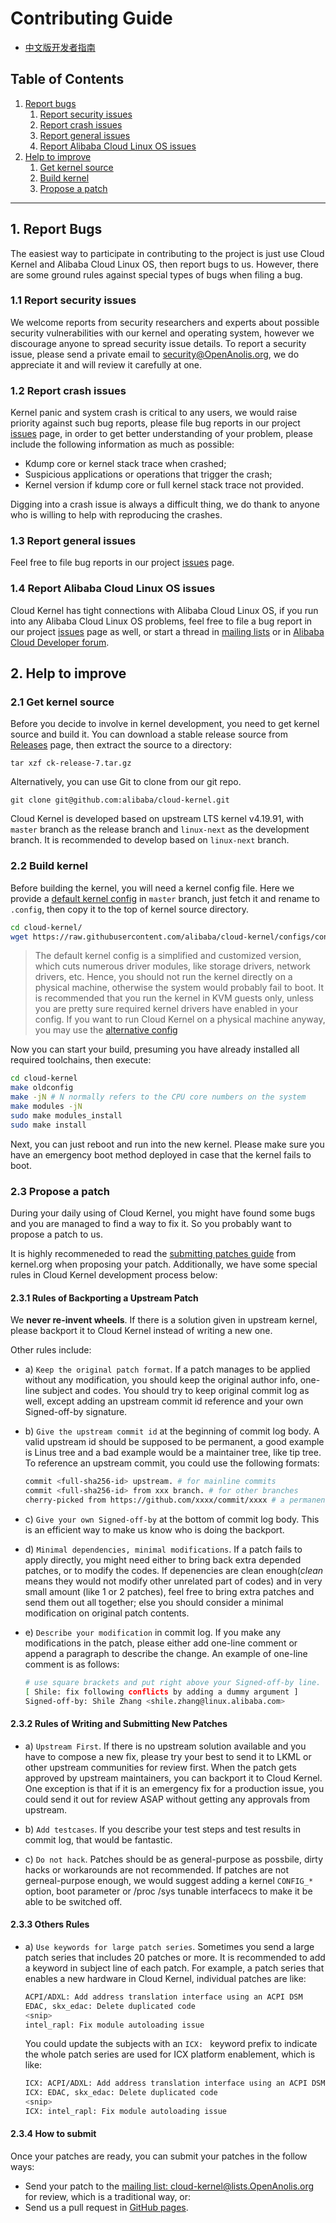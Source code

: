 Contributing Guide
==================

+ [中文版开发者指南](zh/CONTRIBUTING.md)

Table of Contents
-----------------
1. [Report bugs](#1-report-bugs)
   1. [Report security issues](#11-report-security-issues)
   2. [Report crash issues](#12-report-crash-issues)
   3. [Report general issues](#13-report-general-issues)
   4. [Report Alibaba Cloud Linux OS issues](#14-report-alibaba-cloud-linux-os-issues)
2. [Help to improve](#2-help-to-improve)
   1. [Get kernel source](#21-get-kernel-source)
   2. [Build kernel](#22-build-kernel)
   3. [Propose a patch](#23-propose-a-patch)

-----------------

## 1. Report Bugs

The easiest way to participate in contributing to the project is just use Cloud Kernel and Alibaba Cloud Linux OS, then report bugs to us. However, there are some ground rules against special types of bugs when filing a bug.

### 1.1 Report security issues

We welcome reports from security researchers and experts about possible security vulnerabilities with our kernel and operating system, however we discourage anyone to spread security issue details. To report a security issue, please send a private email to [security@OpenAnolis.org](mailto:security@openanolis), we do appreciate it and will review it carefully at one.

### 1.2 Report crash issues

Kernel panic and system crash is critical to any users, we would raise priority against such bug reports, please file bug reports in our project [issues](https://github.com/alibaba/cloud-kernel/issues) page, in order to get better understanding of your problem, please include the following information as much as possible:

+ Kdump core or kernel stack trace when crashed;
+ Suspicious applications or operations that trigger the crash;
+ Kernel version if kdump core or full kernel stack trace not provided.

Digging into a crash issue is always a difficult thing, we do thank to anyone who is willing to help with reproducing the crashes.

### 1.3 Report general issues

Feel free to file bug reports in our project [issues](https://github.com/alibaba/cloud-kernel/issues) page.

### 1.4 Report Alibaba Cloud Linux OS issues

Cloud Kernel has tight connections with Alibaba Cloud Linux OS, if you run into any Alibaba Cloud Linux OS problems, feel free to file a bug report in our project [issues](https://github.com/alibaba/cloud-kernel/issues) page as well, or start a thread in [mailing lists](MAILLIST.md) or in [Alibaba Cloud Developer forum](https://bbs.aliyun.com/thread/450.html).

## 2. Help to improve

### 2.1 Get kernel source

Before you decide to involve in kernel development, you need to get kernel source and build it. You can download a stable release source from [Releases](https://github.com/alibaba/cloud-kernel/releases) page, then extract the source to a directory:

```shell
tar xzf ck-release-7.tar.gz
```

Alternatively, you can use Git to clone from our git repo.

```shell
git clone git@github.com:alibaba/cloud-kernel.git
```

Cloud Kernel is developed based on upstream LTS kernel v4.19.91, with `master` branch as the release branch and `linux-next` as the development branch. It is recommended to develop based on `linux-next` branch.

### 2.2 Build kernel

Before building the kernel, you will need a kernel config file. Here we provide a [default kernel config](config-4.19.y-x86_64) in `master` branch, just fetch it and rename to `.config`, then copy it to the top of kernel source directory.

```bash
cd cloud-kernel/
wget https://raw.githubusercontent.com/alibaba/cloud-kernel/configs/config-4.19.y-x86_64 -O .config
```

> The default kernel config is a simplified and customized version, which cuts numerous driver modules, like storage drivers, network drivers, etc. Hence, you should not run the kernel directly on a physical machine, otherwise the system would probably fail to boot. It is recommended that you run the kernel in KVM guests only, unless you are pretty sure required kernel drivers have enabled in your config.
> If you want to run Cloud Kernel on a physical machine anyway, you may use the [alternative config](https://raw.githubusercontent.com/alibaba/cloud-kernel/configs/kernel-4.19-x86_64-alios7.config)

Now you can start your build, presuming you have already installed all required toolchains, then execute:

```bash
cd cloud-kernel
make oldconfig
make -jN # N normally refers to the CPU core numbers on the system
make modules -jN
sudo make modules_install
sudo make install
```

Next, you can just reboot and run into the new kernel. Please make sure you have an emergency boot method deployed in case that the kernel fails to boot.

### 2.3 Propose a patch

During your daily using of Cloud Kernel, you might have found some bugs and you are managed to find a way to fix it. So you probably want to propose a patch to us.

It is highly recommeneded to read the [submitting patches guide](https://www.kernel.org/doc/html/latest/process/submitting-patches.html) from kernel.org when proposing your patch. Additionally, we have some special rules in Cloud Kernel development process below:

#### 2.3.1 Rules of Backporting a Upstream Patch

We **never re-invent wheels**. If there is a solution given in upstream kernel, please backport it to Cloud Kernel instead of writing a new one.

Other rules include:

- a) `Keep the original patch format`. If a patch manages to be applied without any modification, you should keep the original author info, one-line subject and codes. You should try to keep original commit log as well, except adding an upstream commit id reference and your own Signed-off-by signature.

- b) `Give the upstream commit id` at the beginning of commit log body. A valid upstream id should be supposed to be permanent, a good example is Linus tree and a bad example would be a maintainer tree, like tip tree. To reference an upstream commit, you could use the following formats:

    ```bash
    commit <full-sha256-id> upstream. # for mainline commits
    commit <full-sha256-id> from xxx branch. # for other branches
    cherry-picked from https://github.com/xxxx/commit/xxxx # a permanent URL
    ```

- c) `Give your own Signed-off-by` at the bottom of commit log body. This is an efficient way to make us know who is doing the backport.

- d) `Minimal dependencies, minimal modifications`. If a patch fails to apply directly, you might need either to bring back extra depended patches, or to modify the codes. If depenencies are clean enough(_clean_ means they would not modify other unrelated part of codes) and in very small amount (like 1 or 2 patches), feel free to bring extra patches and send them out all together; else you should consider a minimal modification on original patch contents.

- e) `Describe your modification` in commit log. If you make any modifications in the patch, please either add one-line comment or append a paragraph to describe the change. An example of one-line comment is as follows:

    ```bash
    # use square brackets and put right above your Signed-off-by line.
    [ Shile: fix following conflicts by adding a dummy argument ]
    Signed-off-by: Shile Zhang <shile.zhang@linux.alibaba.com>
    ```

#### 2.3.2 Rules of Writing and Submitting New Patches

- a) `Upstream First`. If there is no upstream solution available and you have to compose a new fix, please try your best to send it to LKML or other upstream communities for review first. When the patch gets approved by upstream maintainers, you can backport it to Cloud Kernel. One exception is that if it is an emergency fix for a production issue, you could send it out for review ASAP without getting any approvals from upstream.

- b) `Add testcases`. If you describe your test steps and test results in commit log, that would be fantastic.

- c) `Do not hack`. Patches should be as general-purpose as possbile, dirty hacks or workarounds are not recommended. If patches are not gerneal-purpose enough, we would suggest adding a kernel `CONFIG_*` option, boot parameter or /proc /sys tunable interfacecs to make it be able to be switched off.

#### 2.3.3 Others Rules

- a) `Use keywords for large patch series`. Sometimes you send a large patch series that includes 20 patches or more. It is recommended to add a keyword in subject line of each patch. For example, a patch series that enables a new hardware in Cloud Kernel, individual patches are like:

    ```bash
    ACPI/ADXL: Add address translation interface using an ACPI DSM
    EDAC, skx_edac: Delete duplicated code
    <snip>
    intel_rapl: Fix module autoloading issue
    ```

    You could update the subjects with an `ICX: ` keyword prefix to indicate the whole patch series are used for ICX platform enablement, which is like:

    ```bash
    ICX: ACPI/ADXL: Add address translation interface using an ACPI DSM
    ICX: EDAC, skx_edac: Delete duplicated code
    <snip>
    ICX: intel_rapl: Fix module autoloading issue
    ```

#### 2.3.4 How to submit

Once your patches are ready, you can submit your patches in the follow ways:

+ Send your patch to the [mailing list: cloud-kernel@lists.OpenAnolis.org](mailto:cloud-kernel@lists.openanolis.org) for review, which is a traditional way, or:
+ Send us a pull request in [GitHub pages](https://github.com/alibaba/cloud-kernel/pulls).
